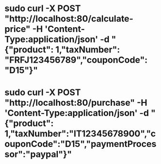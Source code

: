 # sudo curl -X POST "http://localhost:80/calculate-price" -H 'Content-Type:application/json' -d "{\"product\": 1,\"taxNumber\": \"FRFJ123456789\",\"couponCode\": \"D15\"}"
# sudo curl -X POST "http://localhost:80/purchase" -H 'Content-Type:application/json' -d "{\"product\": 1,\"taxNumber\":\"IT12345678900\",\"couponCode\":\"D15\",\"paymentProcessor\":\"paypal\"}"
 
